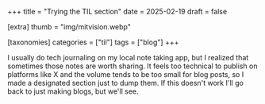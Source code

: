+++
title = "Trying the TIL section"
date = 2025-02-19
draft = false

[extra]
thumb = "img/mitvision.webp"

[taxonomies]
categories = ["til"]
tags = ["blog"]
+++

I usually do tech journaling on my local note taking app, but I realized that sometimes those notes are worth sharing. It feels too technical to publish on platforms like X and the volume tends to be too small for blog posts, so I made a designated section just to dump them. If this doesn't work I'll go back to just making blogs, but we'll see.